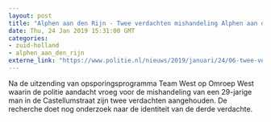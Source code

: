 ```yaml
---
layout: post
title: "Alphen aan den Rijn - Twee verdachten mishandeling Alphen aan den Rijn aangehouden"
date: Thu, 24 Jan 2019 15:31:00 GMT
categories: 
- zuid-holland 
- alphen_aan_den_rijn 
externe_link: "https://www.politie.nl/nieuws/2019/januari/24/06-twee-verdachten-mishandeling-alphen-aan-den-rijn-aangehouden.html"
---
```


Na de uitzending van opsporingsprogramma Team West op Omroep West waarin de politie aandacht vroeg voor de mishandeling van een 29-jarige man in de Castellumstraat zijn twee verdachten aangehouden. De recherche doet nog onderzoek naar de identiteit van de derde verdachte.
